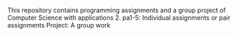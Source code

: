 This repository contains programming assignments and a group project of Computer Science with applications 2.
 pa1-5: Individual assignments or pair assignments
 Project: A group work 
